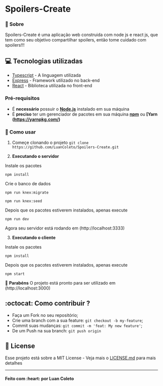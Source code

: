 # Spoilers-Create

### :bookmark: Sobre

Spoilers-Create é uma aplicação web construida com node js e react js, que tem como seu objetivo compartilhar spoilers, então tome cuidado com spoilers!!! 

## :computer: Tecnologias utilizadas

* [Typescript](https://www.typescriptlang.org/) - A linguagem utilizada
* [Express](https://expressjs.com/pt-br/) - Framework utilizado no back-end
* [React](https://pt-br.reactjs.org/) - Biblioteca utilizada no front-end


### Pré-requisitos

- É **necessário** possuir o **[Node.js](https://nodejs.org/en/)** instalado em sua máquina
- É **preciso** ter um gerenciador de pacotes em sua máquina **[npm](https://www.npmjs.com/)** ou **[Yarn (https://yarnpkg.com/)**

### :rocket: Como usar

1. Começe clonando o projeto ```git clone https://github.com/LuanColeto/Spoilers-Create.git```

2. **Executando o servidor**


Instale os pacotes

```
npm install
```

Crie o banco de dados


```
npm run knex:migrate
```

```
npm run knex:seed
```

Depois que os pacotes estiverem instalados, apenas execute

```
npm run dev
```

Agora seu servidor está rodando em (http://localhost:3333)


3. **Executando o cliente**


Instale os pacotes

```
npm install
```


Depois que os pacotes estiverem instalados, apenas execute

```
npm start
```

 :tada: **Parabéns** O projeto está pronto para ser utilizado em (http://localhost:3000)



## :octocat: Como contribuir ?

- Faça um Fork no seu repositório;
- Crie uma branch com a sua feature: `git checkout -b my-feature`;
- Commit suas mudanças: `git commit -m 'feat: My new feature'`;
- De um Push na sua branch: `git push origin`


## :memo: License

Esse projeto está sobre a MIT License - Veja mais o [LICENSE.md](LICENSE.md) para mais detalhes

---

<h4 align:"center">
Feito com :heart: por Luan Coleto
</h4>
